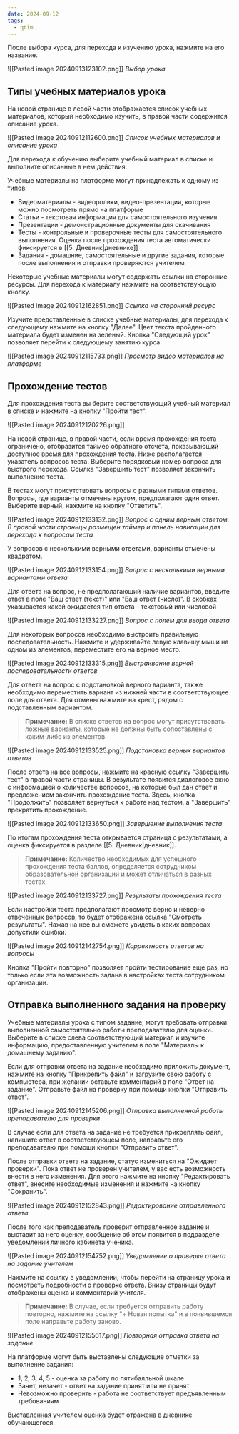 ```yaml
---
date: 2024-09-12
tags:
  - qtim
---
```

После выбора курса, для перехода к изучению урока, нажмите на его название. 

![[Pasted image 20240913123102.png]]
*Выбор урока*

## Типы учебных материалов урока

На новой странице в левой части отображается список учебных материалов, который необходимо изучить, в правой части содержится описание урока.

![[Pasted image 20240912112600.png]]
*Список учебных материалов и описание урока*

Для перехода к обучению выберите учебный материал в списке и выполните описанные в нем действия.

Учебные материалы на платформе могут принадлежать к одному из типов:

- Видеоматериалы - видеоролики, видео-презентации, которые можно посмотреть прямо на платформе
- Статьи - текстовая информация для самостоятельного изучения
- Презентации - демонстрационные документы для скачивания
- Тесты - контрольные и проверочные тесты для самостоятельного выполнения. Оценка после прохождения теста автоматически фиксируется в [[5. Дневник|дневнике]]
- Задания - домашние, самостоятельные и другие задания, которые после выполнения и отправки проверяются учителем

Некоторые учебные материалы могут содержать ссылки на сторонние ресурсы. Для перехода к материалу нажмите на соответствующую кнопку.

![[Pasted image 20240912162851.png]]
*Ссылка на сторонний ресурс*

Изучите представленные в списке учебные материалы, для перехода к следующему нажмите на кнопку "Далее". Цвет текста пройденного материала будет изменен на зеленый. Кнопка "Следующий урок" позволяет перейти к следующему занятию курса.

![[Pasted image 20240912115733.png]]
*Просмотр видео материалов на платформе*

## Прохождение тестов

Для прохождения теста вы берите соответствующий учебный материал в списке и нажмите на кнопку "Пройти тест".

![[Pasted image 20240912120226.png]]

На новой странице, в правой части, если время прохождения теста ограничено, отобразится таймер обратного отсчета, показывающий доступное время для прохождения теста. Ниже располагается указатель вопросов теста. Выберите порядковый номер вопроса для быстрого перехода. Ссылка "Завершить тест" позволяет закончить выполнение теста.

В тестах могут присутствовать вопросы с разными типами ответов. Вопросы, где варианты отмечены кругом, предполагают один ответ. Выберите верный, нажмите на кнопку "Ответить".

![[Pasted image 20240912133132.png]]
*Вопрос с одним верным ответом. В правой части страницы размещен таймер и панель навигации для перехода к вопросам теста*

У вопросов с несколькими верными ответами, варианты отмечены квадратом.

![[Pasted image 20240912133154.png]]
*Вопрос с несколькими верными вариантами ответа*

Для ответа на вопрос, не предполагающий наличие вариантов, введите ответ в поле "Ваш ответ (текст)" или "Ваш ответ (число)". В скобках указывается какой ожидается тип ответа - текстовый или числовой

![[Pasted image 20240912133227.png]]
*Вопрос с полем для ввода ответа*

Для некоторых вопросов необходимо выстроить правильную последовательность. Нажмите и удерживайте левую клавишу мыши на одном из элементов, переместите его на верное место.

![[Pasted image 20240912133315.png]]
*Выстраивание верной последовательности ответов*

Для ответа на вопрос с подстановкой верного варианта, также необходимо переместить вариант из нижней части в соответствующее поле для ответа. Для отмены нажмите на крест, рядом с подставленным вариантом.

> **Примечание:** В списке ответов на вопрос могут присутствовать ложные варианты, которые не должны быть сопоставлены с каким-либо из элементов.

![[Pasted image 20240912133525.png]]
*Подстановка верных вариантов ответов*

После ответа на все вопросы, нажмите на красную ссылку "Завершить тест" в правой части страницы. В результате появится диалоговое окно с информацией о количестве вопросов, на которые был дан ответ и предложением закончить прохождение теста. Здесь, кнопка "Продолжить" позволяет вернуться к работе над тестом, а "Завершить" прекратить прохождение.

![[Pasted image 20240912133650.png]]
*Завершение выполнения теста*

По итогам прохождения теста открывается страница с результатами, а оценка фиксируется в разделе [[5. Дневник|дневник]].

> **Примечание:** Количество необходимых для успешного прохождения теста баллов, определяется сотрудником образовательной организации и может отличаться в разных тестах.

![[Pasted image 20240912133727.png]]
*Результаты прохождения теста*

Если настройки теста предполагают просмотр верно и неверно отвеченных вопросов, то будет отображена ссылка "Смотреть результаты". Нажав на нее вы сможете увидеть в каких вопросах допустили ошибки.

![[Pasted image 20240912142754.png]]
*Корректность ответов на вопросы*

Кнопка "Пройти повторно" позволяет пройти тестирование еще раз, но только если эта возможность задана в настройках теста сотрудником организации.

## Отправка выполненного задания на проверку

Учебные материалы урока с типом задание, могут требовать отправки выполненной самостоятельно работы преподавателю для оценки. Выберите в списке слева соответствующий материал и изучите информацию, предоставленную учителем в поле "Материалы к домашнему заданию".

Если для отправки ответа на задание необходимо приложить документ, нажмите на кнопку "Прикрепить файл" и загрузите свою работу с компьютера, при желании оставьте комментарий в поле "Ответ на задание". Отправьте файл на проверку при помощи кнопки "Отправить ответ".

![[Pasted image 20240912145206.png]]
*Отправка выполненной работы преподавателю для проверки*

В случае если для ответа на задание не требуется прикреплять файл, напишите ответ в соответствующем поле, направьте его преподавателю при помощи кнопки "Отправить ответ".

После отправки ответа на задание, статус измениться на "Ожидает проверки". Пока ответ не проверен учителем, у вас есть возможность внести в него изменения. Для этого нажмите на кнопку "Редактировать ответ", внесите необходимые изменения и нажмите на кнопку "Сохранить".

![[Pasted image 20240912152843.png]]
*Редактирование отправленного ответа*

После того как преподаватель проверит отправленное задание и выставит за него оценку, сообщение об этом появится в подразделе уведомлений личного кабинета ученика.

![[Pasted image 20240912154752.png]]
*Уведомление о проверке ответа на задание учителем*

Нажмите на ссылку в уведомлении, чтобы перейти на страницу урока и посмотреть подробности о проверке ответа. Внизу страницы будут отображены оценка и комментарий учителя.

> **Примечание:** В случае, если требуется отправить работу повторно, нажмите на ссылку "+ Новая попытка" и в появившемся поле направьте работу заново.

![[Pasted image 20240912155617.png]]
*Повторная отправка ответа на задание*

На платформе могут быть выставлены следующие отметки за выполнение задания:

- 1, 2, 3, 4, 5 - оценка за работу по пятибалльной шкале
- Зачет, незачет - ответ на задание принят или не принят
- Невозможно проверить - работа не соответствует предъявленным требованиям

Выставленная учителем оценка будет отражена в дневнике обучающегося.